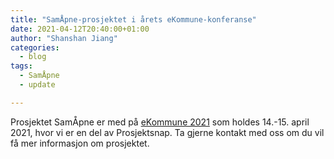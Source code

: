 ```yaml
---
title: "SamÅpne-prosjektet i årets eKommune-konferanse"
date: 2021-04-12T20:40:00+01:00
author: "Shanshan Jiang"
categories:
  - blog
tags:
  - SamÅpne
  - update

---
```


Prosjektet SamÅpne er med på [eKommune 2021](https://www.ekommun.no/) som holdes 14.-15. april 2021, hvor vi er en del av Prosjektsnap. Ta gjerne kontakt med oss om du vil få mer informasjon om prosjektet. 
